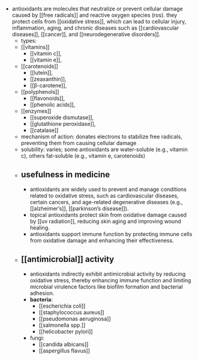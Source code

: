 - antioxidants are molecules that neutralize or prevent cellular damage caused by [[free radicals]] and reactive oxygen species (ros). they protect cells from [[oxidative stress]], which can lead to cellular injury, inflammation, aging, and chronic diseases such as [[cardiovascular diseases]], [[cancer]], and [[neurodegenerative disorders]].
	- types:
	- [[vitamins]]
		- [[vitamin c]],
		- [[vitamin e]],
	- [[carotenoids]]
		- [[lutein]],
		- [[zeaxanthin]],
		- [[β-carotene]],
	- [[polyphenols]]
		- [[flavonoids]],
		- [[phenolic acids]],
	- [[enzymes]]
		- [[superoxide dismutase]],
		- [[glutathione peroxidase]],
		- [[catalase]]
	- mechanism of action: donates electrons to stabilize free radicals, preventing them from causing cellular damage
	- solubility: varies; some antioxidants are water-soluble (e.g., vitamin c), others fat-soluble (e.g., vitamin e, carotenoids)
	- ## usefulness in medicine
		- antioxidants are widely used to prevent and manage conditions related to oxidative stress, such as cardiovascular diseases, certain cancers, and age-related degenerative diseases (e.g., [[alzheimer’s]], [[parkinson’s disease]]).
		- topical antioxidants protect skin from oxidative damage caused by [[uv radiation]], reducing skin aging and improving wound healing.
		- antioxidants support immune function by protecting immune cells from oxidative damage and enhancing their effectiveness.
	- ## [[antimicrobial]] activity
		- antioxidants indirectly exhibit antimicrobial activity by reducing oxidative stress, thereby enhancing immune function and limiting microbial virulence factors like biofilm formation and bacterial adhesion.
		- **bacteria**:
			- [[escherichia coli]]
			- [[staphylococcus aureus]]
			- [[pseudomonas aeruginosa]]
			- [[salmonella spp.]]
			- [[helicobacter pylori]]
		- fungi:
			- [[candida albicans]]
			- [[aspergillus flavus]]